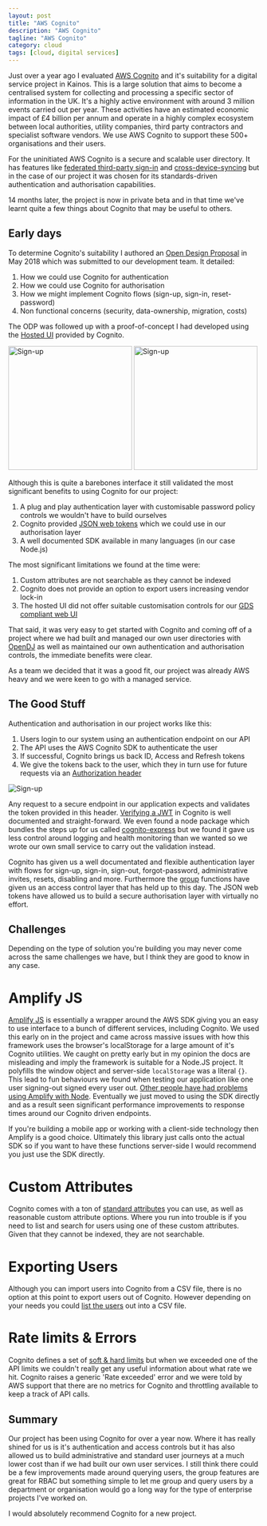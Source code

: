 ```yaml
---
layout: post
title: "AWS Cognito"
description: "AWS Cognito"
tagline: "AWS Cognito"
category: cloud
tags: [cloud, digital services]
---
```


Just over a year ago I evaluated [AWS Cognito](https://aws.amazon.com/cognito/) and it's suitability for a digital service project in Kainos. This is a large solution that aims to become a centralised system for collecting and processing a specific sector of information in the UK. It's a highly active environment with around 3 million events carried out per year. These activities have an estimated economic impact of £4 billion per annum and operate in a highly complex ecosystem between local authorities, utility companies, third party contractors and specialist software vendors. We use AWS Cognito to support these 500+ organisations and their users.

For the uninitiated AWS Cognito is a secure and scalable user directory. It has features like [federated third-party sign-in](https://docs.aws.amazon.com/cognito/latest/developerguide/cognito-user-pools-identity-federation.html) and [cross-device-syncing](https://docs.aws.amazon.com/cognito/latest/developerguide/cognito-sync.html) but in the case of our project it was chosen for its standards-driven authentication and authorisation capabilities.  

14 months later, the project is now in private beta and in that time we've learnt quite a few things about Cognito that may be useful to others.

## Early days

To determine Cognito's suitability I authored an [Open Design Proposal](https://medium.com/kainos/you-must-think-first-before-you-move-7ac4af0346a9) in May 2018 which was submitted to our development team. It detailed:
1. How we could use Cognito for authentication
2. How we could use Cognito for authorisation
3. How we might implement Cognito flows (sign-up, sign-in, reset-password)
4. Non functional concerns (security, data-ownership, migration, costs)

The ODP was followed up with a proof-of-concept I had developed using the [Hosted UI](https://docs.aws.amazon.com/cognito/latest/developerguide/cognito-user-pools-app-integration.html) provided by Cognito. 

<img src="{{ site.url }}/assets/cognito-sign-up.png" alt="Sign-up" height="248" width="248">
<img src="{{ site.url }}/assets/cognito-sign-in.png" alt="Sign-up" height="248" width="248">

Although this is quite a barebones interface it still validated the most significant benefits to using Cognito for our project:

1. A plug and play authentication layer with customisable password policy controls we wouldn't have to build ourselves
2. Cognito provided [JSON web tokens](https://tools.ietf.org/html/rfc7519) which we could use in our authorisation layer
3. A well documented SDK available in many languages (in our case Node.js)

The most significant limitations we found at the time were:

1. Custom attributes are not searchable as they cannot be indexed
2. Cognito does not provide an option to export users increasing vendor lock-in
3. The hosted UI did not offer suitable customisation controls for our [GDS compliant web UI](https://design-system.service.gov.uk/)

That said, it was very easy to get started with Cognito and coming off of a project where we had built and managed our own user directories with [OpenDJ](https://backstage.forgerock.com/docs/opendj) as well as maintained our own authentication and authorisation controls, the immediate benefits were clear. 

As a team we decided that it was a good fit, our project was already AWS heavy and we were keen to go with a managed service.

## The Good Stuff

Authentication and authorisation in our project works like this:

1. Users login to our system using an authentication endpoint on our API
2. The API uses the AWS Cognito SDK to authenticate the user
3. If successful, Cognito brings us back ID, Access and Refresh tokens
4. We give the tokens back to the user, which they in turn use for future requests via an [Authorization header](https://developer.mozilla.org/en-US/docs/Web/HTTP/Headers/Authorization)

<img src="{{ site.url }}/assets/cognito-authr.png" alt="Sign-up">

Any request to a secure endpoint in our application expects and validates the token provided in this header. [Verifying a JWT](https://docs.aws.amazon.com/cognito/latest/developerguide/amazon-cognito-user-pools-using-tokens-verifying-a-jwt.html) in Cognito is well documented and straight-forward. We even found a node package which bundles the steps up for us called [cognito-express](https://www.npmjs.com/package/cognito-express) but we found it gave us less control around logging and health monitoring than we wanted so we wrote our own small service to carry out the validation instead. 

Cognito has given us a well documentated and flexible authentication layer with flows for sign-up, sign-in, sign-out, forgot-password, administrative invites, resets, disabling and more. Furthermore the [group](https://docs.aws.amazon.com/cognito/latest/developerguide/cognito-user-pools-user-groups.html) functions have given us an access control layer that has held up to this day. The JSON web tokens have allowed us to build a secure authorisation layer with virtually no effort.

## Challenges

Depending on the type of solution you're building you may never come across the same challenges we have, but I think they are good to know in any case.

# Amplify JS

[Amplify JS](https://aws-amplify.github.io/) is essentially a wrapper around the AWS SDK giving you an easy to use interface to a bunch of different services, including Cognito. We used this early on in the project and came across massive issues with how this framework uses the browser's localStorage for a large amount of it's Cognito utilities. We caught on pretty early but in my opinion the docs are misleading and imply the framework is suitable for a Node.JS project. It polyfills the window object and server-side `localStorage` was a literal `{}`. This lead to fun behaviours we found when testing our application like one user signing-out signed every user out. [Other people have had problems using Amplify with Node](https://github.com/aws-amplify/amplify-js/issues/876). Eventually we just moved to using the SDK directly and as a result seen significant performance improvements to response times around our Cognito driven endpoints.

If you're building a mobile app or working with a client-side technology then Amplify is a good choice. Ultimately this library just calls onto the actual SDK so if you want to have these functions server-side I would recommend you just use the SDK directly.

# Custom Attributes

Cognito comes with a ton of [standard attributes](https://docs.aws.amazon.com/cognito/latest/developerguide/user-pool-settings-attributes.html) you can use, as well as reasonable custom attribute options. Where you run into trouble is if you need to list and search for users using one of these custom attributes. Given that they cannot be indexed, they are not searchable. 

# Exporting Users

Although you can import users into Cognito from a CSV file, there is no option at this point to export users out of Cognito. However depending on your needs you could [list the users](https://docs.aws.amazon.com/cognito-user-identity-pools/latest/APIReference/API_ListUsers.html) out into a CSV file. 

# Rate limits & Errors

Cognito defines a set of [soft & hard limits](https://docs.aws.amazon.com/cognito/latest/developerguide/limits.html) but when we exceeded one of the API limits we couldn't really get any useful information about what rate we hit. Cognito raises a generic 'Rate exceeded' error and we were told by AWS support that there are no metrics for Cognito and throttling available to keep a track of API calls. 
 

## Summary

Our project has been using Cognito for over a year now. Where it has really shined for us is it's authentication and access controls but it has also allowed us to build administrative and standard user journeys at a much lower cost than if we had built our own user services. I still think there could be a few improvements made around querying users, the group features are great for RBAC but something simple to let me group and query users by a department or organisation would go a long way for the type of enterprise projects I've worked on.

I would absolutely recommend Cognito for a new project. 